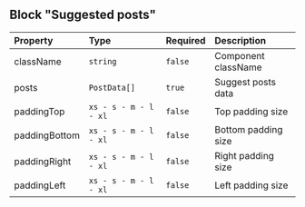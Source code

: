 ## Block "Suggested posts"

| Property      | Type                  | Required | Description         |
| :------------ | :-------------------- | :------- | :------------------ |
| className     | `string`              | `false`  | Component className |
| posts         | `PostData[]`          | `true`   | Suggest posts data  |
| paddingTop    | `xs - s - m - l - xl` | `false`  | Top padding size    |
| paddingBottom | `xs - s - m - l - xl` | `false`  | Bottom padding size |
| paddingRight  | `xs - s - m - l - xl` | `false`  | Right padding size  |
| paddingLeft   | `xs - s - m - l - xl` | `false`  | Left padding size   |

